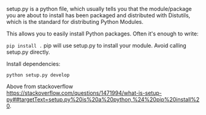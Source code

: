 setup.py is a python file, which usually tells you that the module/package you are about to install has been packaged and distributed with Distutils, which is the standard for distributing Python Modules.

This allows you to easily install Python packages. Often it's enough to write:

`pip install .`
pip will use setup.py to install your module. Avoid calling setup.py directly.


Install dependencies:

`python setup.py develop`



Above from stackoverflow
https://stackoverflow.com/questions/1471994/what-is-setup-py##targetText=setup.py%20is%20a%20python,%24%20pip%20install%20.
